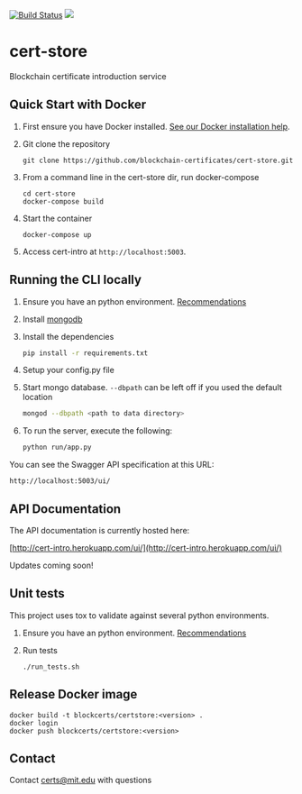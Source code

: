 [![Build Status](https://travis-ci.org/blockchain-certificates/cert-intro.svg?branch=master)](https://travis-ci.org/blockchain-certificates/cert-intro)
[![](https://images.microbadger.com/badges/version/blockcerts/certintro_web.svg)](http://microbadger.com/images/blockcerts/certintro_web "Get your own version badge on microbadger.com")

# cert-store

Blockchain certificate introduction service


## Quick Start with Docker

1. First ensure you have Docker installed. [See our Docker installation help](https://github.com/blockchain-certificates/developer-common-docs/blob/master/docker_install.md).
    
2. Git clone the repository

    ```
    git clone https://github.com/blockchain-certificates/cert-store.git
    ```

3. From a command line in the cert-store dir, run docker-compose

    ```
    cd cert-store
    docker-compose build
    ```

4. Start the container

    ```
    docker-compose up
    ```

5. Access cert-intro at `http://localhost:5003`.


## Running the CLI locally

1. Ensure you have an python environment. [Recommendations](https://github.com/blockchain-certificates/developer-common-docs/blob/master/virtualenv.md)

2. Install [mongodb](https://docs.mongodb.com/v3.0/installation/)

3. Install the dependencies
    ```bash
    pip install -r requirements.txt
    ```

4. Setup your config.py file

5. Start mongo database. `--dbpath` can be left off if you used the default location
    ```bash
    mongod --dbpath <path to data directory>
    ```
    
6. To run the server, execute the following:
    ```bash
    python run/app.py
    ```

You can see the Swagger API specification at this URL:

```
http://localhost:5003/ui/
```

## API Documentation

The API documentation is currently hosted here:

[http://cert-intro.herokuapp.com/ui/](http://cert-intro.herokuapp.com/ui/)

Updates coming soon!

## Unit tests

This project uses tox to validate against several python environments.

1. Ensure you have an python environment. [Recommendations](https://github.com/blockchain-certificates/developer-common-docs/blob/master/virtualenv.md)

2. Run tests
    ```
    ./run_tests.sh
    ```

## Release Docker image

```
docker build -t blockcerts/certstore:<version> .
docker login
docker push blockcerts/certstore:<version>
```


## Contact

Contact [certs@mit.edu](mailto:certs@mit.edu) with questions
